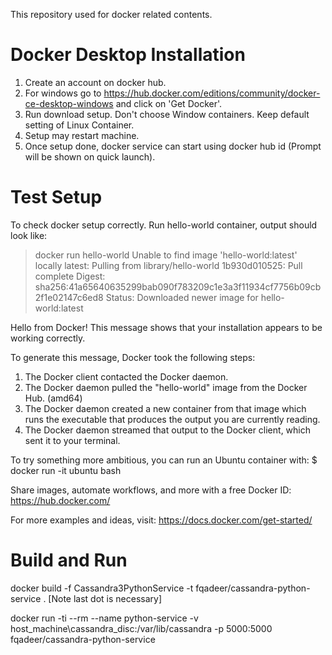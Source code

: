 This repository used for docker related contents.

# Docker Desktop Installation

1. Create an account on docker hub.
2. For windows go to https://hub.docker.com/editions/community/docker-ce-desktop-windows and click on 'Get Docker'.
3. Run download setup. Don't choose Window containers. Keep default setting of Linux Container.
4. Setup may restart machine. 
5. Once setup done, docker service can start using docker hub id (Prompt will be shown on quick launch).  

# Test Setup 

To check docker setup correctly. Run hello-world container, output should look like:

> docker run hello-world
Unable to find image 'hello-world:latest' locally
latest: Pulling from library/hello-world
1b930d010525: Pull complete
Digest: sha256:41a65640635299bab090f783209c1e3a3f11934cf7756b09cb2f1e02147c6ed8
Status: Downloaded newer image for hello-world:latest

Hello from Docker!
This message shows that your installation appears to be working correctly.

To generate this message, Docker took the following steps:
 1. The Docker client contacted the Docker daemon.
 2. The Docker daemon pulled the "hello-world" image from the Docker Hub.
    (amd64)
 3. The Docker daemon created a new container from that image which runs the
    executable that produces the output you are currently reading.
 4. The Docker daemon streamed that output to the Docker client, which sent it
    to your terminal.

To try something more ambitious, you can run an Ubuntu container with:
 $ docker run -it ubuntu bash

Share images, automate workflows, and more with a free Docker ID:
 https://hub.docker.com/

For more examples and ideas, visit:
 https://docs.docker.com/get-started/
 

# Build and Run

docker build -f Cassandra3PythonService -t fqadeer/cassandra-python-service . [Note last dot is necessary]

docker run -ti --rm --name python-service -v host_machine\cassandra_disc:/var/lib/cassandra -p 5000:5000 fqadeer/cassandra-python-service